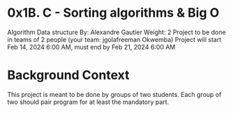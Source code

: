 # 0x1B. C - Sorting algorithms & Big O
Algorithm
Data structure
 By: Alexandre Gautier
 Weight: 2
 Project to be done in teams of 2 people (your team: jgolafreeman Okwemba)
 Project will start Feb 14, 2024 6:00 AM, must end by Feb 21, 2024 6:00 AM

# Background Context
This project is meant to be done by groups of two students. Each group of two should pair program for at least the mandatory part.
